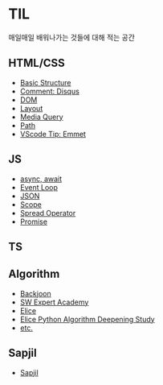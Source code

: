 # TIL
매일매일 배워나가는 것들에 대해 적는 공간

## HTML/CSS
- [Basic Structure](https://github.com/DAUN3046/TIL/blob/main/list/Basic%20Structure.md)
- [Comment: Disqus](https://github.com/DAUN3046/TIL/blob/main/list/Comment:%20Disqus.md)
- [DOM](https://github.com/DAUN3046/TIL/blob/main/list/DOM.md)
- [Layout](https://github.com/DAUN3046/TIL/blob/main/list/Layout.md)
- [Media Query](https://github.com/DAUN3046/TIL/blob/main/list/Media%20Query.md)
- [Path](https://github.com/DAUN3046/TIL/blob/main/list/Path.md)
- [VScode Tip: Emmet](https://github.com/DAUN3046/TIL/blob/main/list/Emmet.md)

## JS
- [async, await](https://github.com/DAUN3046/TIL/blob/main/list/async%2C%20await.md)
- [Event Loop](https://github.com/DAUN3046/TIL/blob/main/list/Event%20Loop.md)
- [JSON](https://github.com/DAUN3046/TIL/blob/main/list/JSON.md)
- [Scope](https://github.com/DAUN3046/TIL/blob/main/list/Scope.md)
- [Spread Operator](https://github.com/DAUN3046/TIL/blob/main/list/Spread%20Operator.md)
- [Promise](https://github.com/DAUN3046/TIL/blob/main/list/Promise.md)

## TS
<!-- - [Interface]() -->

## Algorithm
- [Backjoon](https://github.com/DAUN3046/BAEKJOON)
- [SW Expert Academy](https://github.com/DAUN3046/SW_Expert_Academy)
- [Elice](https://github.com/DAUN3046/Elice/tree/main/Algorithm)
- [Elice Python Algorithm Deepening Study](https://github.com/ManduTheCat/elice_algorithm_deepening_study/pulls)
- [etc.](https://github.com/DAUN3046/codingTest)

## Sapjil
- [Sapjil](https://github.com/DAUN3046/sapjil)
